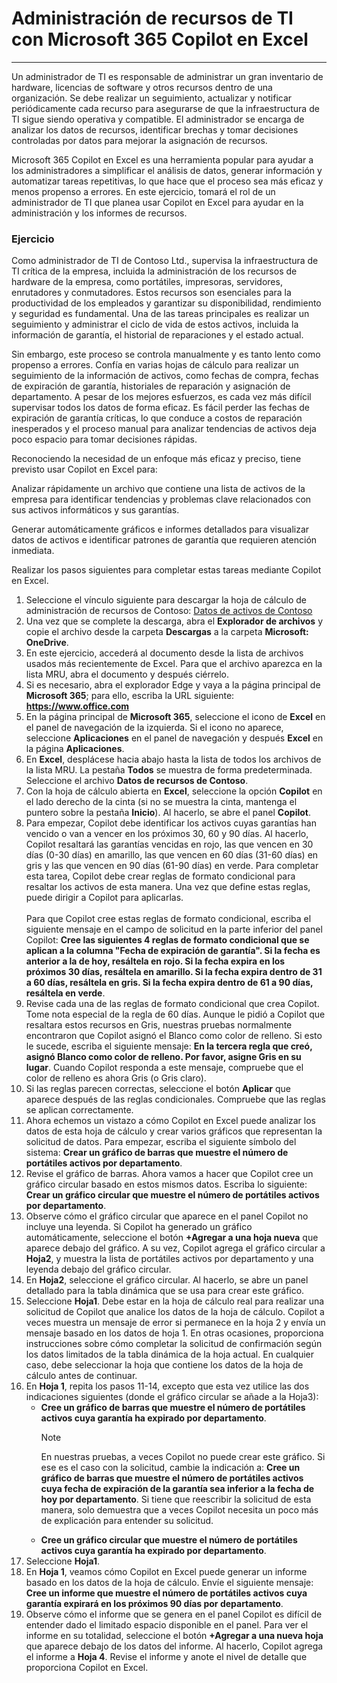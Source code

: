 
# Administración de recursos de TI con Microsoft 365 Copilot en Excel
---
Un administrador de TI es responsable de administrar un gran inventario de hardware, licencias de software y otros recursos dentro de una organización. Se debe realizar un seguimiento, actualizar y notificar periódicamente cada recurso para asegurarse de que la infraestructura de TI sigue siendo operativa y compatible. El administrador se encarga de analizar los datos de recursos, identificar brechas y tomar decisiones controladas por datos para mejorar la asignación de recursos.

Microsoft 365 Copilot en Excel es una herramienta popular para ayudar a los administradores a simplificar el análisis de datos, generar información y automatizar tareas repetitivas, lo que hace que el proceso sea más eficaz y menos propenso a errores. En este ejercicio, tomará el rol de un administrador de TI que planea usar Copilot en Excel para ayudar en la administración y los informes de recursos.

### Ejercicio

Como administrador de TI de Contoso Ltd., supervisa la infraestructura de TI crítica de la empresa, incluida la administración de los recursos de hardware de la empresa, como portátiles, impresoras, servidores, enrutadores y conmutadores. Estos recursos son esenciales para la productividad de los empleados y garantizar su disponibilidad, rendimiento y seguridad es fundamental. Una de las tareas principales es realizar un seguimiento y administrar el ciclo de vida de estos activos, incluida la información de garantía, el historial de reparaciones y el estado actual.

Sin embargo, este proceso se controla manualmente y es tanto lento como propenso a errores. Confía en varias hojas de cálculo para realizar un seguimiento de la información de activos, como fechas de compra, fechas de expiración de garantía, historiales de reparación y asignación de departamento. A pesar de los mejores esfuerzos, es cada vez más difícil supervisar todos los datos de forma eficaz. Es fácil perder las fechas de expiración de garantía críticas, lo que conduce a costos de reparación inesperados y el proceso manual para analizar tendencias de activos deja poco espacio para tomar decisiones rápidas.

Reconociendo la necesidad de un enfoque más eficaz y preciso, tiene previsto usar Copilot en Excel para:

Analizar rápidamente un archivo que contiene una lista de activos de la empresa para identificar tendencias y problemas clave relacionados con sus activos informáticos y sus garantías.

Generar automáticamente gráficos e informes detallados para visualizar datos de activos e identificar patrones de garantía que requieren atención inmediata.

Realizar los pasos siguientes para completar estas tareas mediante Copilot en Excel.

1. Seleccione el vínculo siguiente para descargar la hoja de cálculo de administración de recursos de Contoso: [Datos de activos de Contoso](https://go.microsoft.com/fwlink/?linkid=2320505)
1. Una vez que se complete la descarga, abra el **Explorador de archivos** y copie el archivo desde la carpeta **Descargas** a la carpeta **Microsoft: OneDrive**.
1. En este ejercicio, accederá al documento desde la lista de archivos usados más recientemente de Excel. Para que el archivo aparezca en la lista MRU, abra el documento y después ciérrelo. 
1. Si es necesario, abra el explorador Edge y vaya a la página principal de **Microsoft 365**; para ello, escriba la URL siguiente: **https://www.office.com**  
1. En la página principal de **Microsoft 365**, seleccione el icono de **Excel** en el panel de navegación de la izquierda. Si el icono no aparece, seleccione **Aplicaciones** en el panel de navegación y después **Excel** en la página **Aplicaciones**.
1. En **Excel**, desplácese hacia abajo hasta la lista de todos los archivos de la lista MRU. La pestaña **Todos** se muestra de forma predeterminada. Seleccione el archivo **Datos de recursos de Contoso**.
1. Con la hoja de cálculo abierta en **Excel**, seleccione la opción **Copilot** en el lado derecho de la cinta (si no se muestra la cinta, mantenga el puntero sobre la pestaña **Inicio**). Al hacerlo, se abre el panel **Copilot**. 
1. Para empezar, Copilot debe identificar los activos cuyas garantías han vencido o van a vencer en los próximos 30, 60 y 90 días. Al hacerlo, Copilot resaltará las garantías vencidas en rojo, las que vencen en 30 días (0-30 días) en amarillo, las que vencen en 60 días (31-60 días) en gris y las que vencen en 90 días (61-90 días) en verde. Para completar esta tarea, Copilot debe crear reglas de formato condicional para resaltar los activos de esta manera. Una vez que define estas reglas, puede dirigir a Copilot para aplicarlas. <br><br>Para que Copilot cree estas reglas de formato condicional, escriba el siguiente mensaje en el campo de solicitud en la parte inferior del panel Copilot: **Cree las siguientes 4 reglas de formato condicional que se aplican a la columna "Fecha de expiración de garantía". Si la fecha es anterior a la de hoy, resáltela en rojo. Si la fecha expira en los próximos 30 días, resáltela en amarillo.  Si la fecha expira dentro de 31 a 60 días, resáltela en gris. Si la fecha expira dentro de 61 a 90 días, resáltela en verde**.
1. Revise cada una de las reglas de formato condicional que crea Copilot. Tome nota especial de la regla de 60 días. Aunque le pidió a Copilot que resaltara estos recursos en Gris, nuestras pruebas normalmente encontraron que Copilot asignó el Blanco como color de relleno. Si esto le sucede, escriba el siguiente mensaje: **En la tercera regla que creó, asignó Blanco como color de relleno. Por favor, asigne Gris en su lugar**. Cuando Copilot responda a este mensaje, compruebe que el color de relleno es ahora Gris (o Gris claro).
1. Si las reglas parecen correctas, seleccione el botón **Aplicar** que aparece después de las reglas condicionales. Compruebe que las reglas se aplican correctamente.
1. Ahora echemos un vistazo a cómo Copilot en Excel puede analizar los datos de esta hoja de cálculo y crear varios gráficos que representan la solicitud de datos. Para empezar, escriba el siguiente símbolo del sistema: **Crear un gráfico de barras que muestre el número de portátiles activos por departamento**.
1. Revise el gráfico de barras. Ahora vamos a hacer que Copilot cree un gráfico circular basado en estos mismos datos. Escriba lo siguiente: **Crear un gráfico circular que muestre el número de portátiles activos por departamento**.
1. Observe cómo el gráfico circular que aparece en el panel Copilot no incluye una leyenda. Si Copilot ha generado un gráfico automáticamente, seleccione el botón **+Agregar a una hoja nueva** que aparece debajo del gráfico. A su vez, Copilot agrega el gráfico circular a **Hoja2**, y muestra la lista de portátiles activos por departamento y una leyenda debajo del gráfico circular. 
1. En **Hoja2**, seleccione el gráfico circular. Al hacerlo, se abre un panel detallado para la tabla dinámica que se usa para crear este gráfico. 
1. Seleccione **Hoja1**. Debe estar en la hoja de cálculo real para realizar una solicitud de Copilot que analice los datos de la hoja de cálculo. Copilot a veces muestra un mensaje de error si permanece en la hoja 2 y envía un mensaje basado en los datos de hoja 1. En otras ocasiones, proporciona instrucciones sobre cómo completar la solicitud de confirmación según los datos limitados de la tabla dinámica de la hoja actual. En cualquier caso, debe seleccionar la hoja que contiene los datos de la hoja de cálculo antes de continuar. 
1. En **Hoja 1**, repita los pasos 11-14, excepto que esta vez utilice las dos indicaciones siguientes (donde el gráfico circular se añade a la Hoja3):
   - **Cree un gráfico de barras que muestre el número de portátiles activos cuya garantía ha expirado por departamento**. 
      > [!NOTE]
      > En nuestras pruebas, a veces Copilot no puede crear este gráfico. Si ese es el caso con la solicitud, cambie la indicación a: **Cree un gráfico de barras que muestre el número de portátiles activos cuya fecha de expiración de la garantía sea inferior a la fecha de hoy por departamento**. Si tiene que reescribir la solicitud de esta manera, solo demuestra que a veces Copilot necesita un poco más de explicación para entender su solicitud.
   - **Cree un gráfico circular que muestre el número de portátiles activos cuya garantía ha expirado por departamento**.
1. Seleccione **Hoja1**.
1. En **Hoja 1**, veamos cómo Copilot en Excel puede generar un informe basado en los datos de la hoja de cálculo. Envíe el siguiente mensaje: **Cree un informe que muestre el número de portátiles activos cuya garantía expirará en los próximos 90 días por departamento**.
1. Observe cómo el informe que se genera en el panel Copilot es difícil de entender dado el limitado espacio disponible en el panel. Para ver el informe en su totalidad, seleccione el botón **+Agregar a una nueva hoja** que aparece debajo de los datos del informe. Al hacerlo, Copilot agrega el informe a **Hoja 4**. Revise el informe y anote el nivel de detalle que proporciona Copilot en Excel. 
